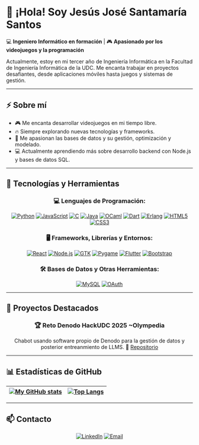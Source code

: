 [gh_profile]: https://github.com/jjsantamariasantos

# 👋 ¡Hola! Soy Jesús José Santamaría Santos

💻 **Ingeniero Informático en formación** | 🎮 **Apasionado por los videojuegos y la programación**  

Actualmente, estoy en mi tercer año de Ingeniería Informática en la Facultad de Ingeniería Informática de la UDC. Me encanta trabajar en proyectos desafiantes, desde aplicaciones móviles hasta juegos y sistemas de gestión.  

---

## ⚡ Sobre mí  
- 🎮 Me encanta desarrollar videojuegos en mi tiempo libre.  
- 🔥 Siempre explorando nuevas tecnologías y frameworks.  
- 🌱 Me apasionan las bases de datos y su gestión, optimización y modelado.  
- 💻 Actualmente aprendiendo más sobre desarrollo backend con Node.js y bases de datos SQL.

---

## 🔧 Tecnologías y Herramientas  

<div align="center">

### 💻 **Lenguajes de Programación:**  

[![Python](https://img.shields.io/badge/Python-3776AB?style=for-the-badge&logo=python&logoColor=white)](https://docs.python.org/3/)  [![JavaScript](https://img.shields.io/badge/JavaScript-F7DF1E?style=for-the-badge&logo=javascript&logoColor=black)](https://developer.mozilla.org/en-US/docs/Web/JavaScript)  [![C](https://img.shields.io/badge/C-00599C?style=for-the-badge&logo=c&logoColor=white)](https://en.cppreference.com/w/c)  [![Java](https://img.shields.io/badge/Java-ED8B00?style=for-the-badge&logo=openjdk&logoColor=white)](https://docs.oracle.com/en/java/)  [![OCaml](https://img.shields.io/badge/OCaml-EF7A08?style=for-the-badge&logo=ocaml&logoColor=white)](https://ocaml.org/docs/)  [![Dart](https://img.shields.io/badge/Dart-0175C2?style=for-the-badge&logo=dart&logoColor=white)](https://dart.dev/guides)  [![Erlang](https://img.shields.io/badge/Erlang-A90533?style=for-the-badge&logo=erlang&logoColor=white)](https://www.erlang.org/docs)  [![HTML5](https://img.shields.io/badge/HTML5-E34F26?style=for-the-badge&logo=html5&logoColor=white)](https://developer.mozilla.org/en-US/docs/Web/HTML)  [![CSS3](https://img.shields.io/badge/CSS3-1572B6?style=for-the-badge&logo=css3&logoColor=white)](https://developer.mozilla.org/en-US/docs/Web/CSS)  

### 🖥️ **Frameworks, Librerías y Entornos:**  

[![React](https://img.shields.io/badge/React-20232A?style=for-the-badge&logo=react&logoColor=61DAFB)](https://react.dev/)  [![Node.js](https://img.shields.io/badge/Node.js-339933?style=for-the-badge&logo=nodedotjs&logoColor=white)](https://nodejs.org/en/docs)  [![GTK](https://img.shields.io/badge/GTK-4.0-blue?style=for-the-badge)](https://docs.gtk.org/)  [![Pygame](https://img.shields.io/badge/Pygame-3776AB?style=for-the-badge&logo=python&logoColor=white)](https://www.pygame.org/docs/)  [![Flutter](https://img.shields.io/badge/Flutter-02569B?style=for-the-badge&logo=flutter&logoColor=white)](https://docs.flutter.dev/)  [![Bootstrap](https://img.shields.io/badge/Bootstrap-7952B3?style=for-the-badge&logo=bootstrap&logoColor=white)](https://getbootstrap.com/docs/)  

### 🛠 **Bases de Datos y Otras Herramientas:**  

[![MySQL](https://img.shields.io/badge/MySQL-4479A1?style=for-the-badge&logo=mysql&logoColor=white)](https://dev.mysql.com/doc/)  [![OAuth](https://img.shields.io/badge/OAuth-EC4A3F?style=for-the-badge&logo=auth0&logoColor=white)](https://oauth.net/)  

</div>

---

## 🚀 Proyectos Destacados  

<div align="center">

### 🏆 **Reto Denodo HackUDC 2025 ~Olympedia**  
Chabot usando software propio de Denodo para la gestión de datos y posterior entreanmiento de LLMS. 
🔗 [Repositorio](https://github.com/jjsantamariasantos/hackaton2025)

</div>

---

## 📊 Estadísticas de GitHub  

<div align="center">

| [![My GitHub stats](https://github-readme-stats.vercel.app/api?username=jjsantamariasantos&theme=dark\&show_icons=true\&rank_icon=github)][gh_profile] | [![Top Langs](https://github-readme-stats.vercel.app/api/top-langs/?username=jjsantamariasantos&layout=compact&theme=dark&langs_count=8&cache_seconds=4000)][gh_profile] |
|:--:|:--:|

</div>

---

## 📫 Contacto  

<div align="center">
  
[![LinkedIn](https://img.shields.io/badge/LinkedIn-blue?style=for-the-badge&logo=linkedin)](https://linkedin.com/in/jesús-santamaría-santos)    [![Email](https://img.shields.io/badge/Email-D14836?style=for-the-badge&logo=gmail&logoColor=white)](mailto:jotaoleiros@gmail.com)  

</div>
